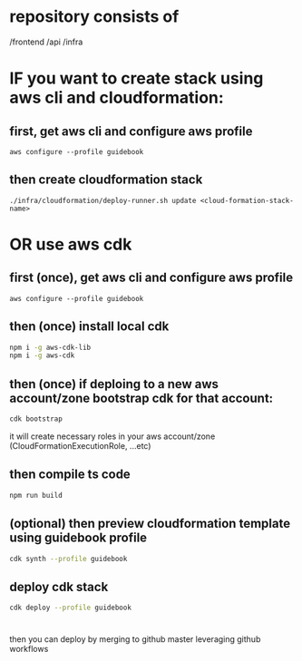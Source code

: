 # repository consists of
/frontend
/api
/infra


# IF you want to create stack using aws cli and cloudformation:
## first, get aws cli and configure aws profile
```shell
aws configure --profile guidebook
```

## then create cloudformation stack
```shell
./infra/cloudformation/deploy-runner.sh update <cloud-formation-stack-name>
```


# OR use aws cdk
## first (once), get aws cli and configure aws profile
```shell
aws configure --profile guidebook
```

## then (once) install local cdk
```bash
npm i -g aws-cdk-lib
npm i -g aws-cdk
```

## then (once)  if deploing to a new aws account/zone bootstrap cdk for that account:
```bash
cdk bootstrap
```
it will create necessary roles in your aws account/zone  (CloudFormationExecutionRole, ...etc)

## then compile ts code
```bash
npm run build
```

## (optional) then preview cloudformation template using  guidebook profile
```bash
cdk synth --profile guidebook
```

## deploy cdk stack
```bash
cdk deploy --profile guidebook
```

#
then you can deploy by merging to github master leveraging github workflows